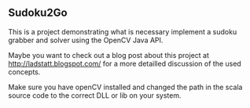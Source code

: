 Sudoku2Go
---------

This is a project demonstrating what is necessary implement a sudoku grabber and solver using the OpenCV Java API.

Maybe you want to check out a blog post about this project at http://ladstatt.blogspot.com/ for a more detailled
discussion of the used concepts.

Make sure you have openCV installed and changed the path in the scala source code to the correct DLL or lib on your
system.
